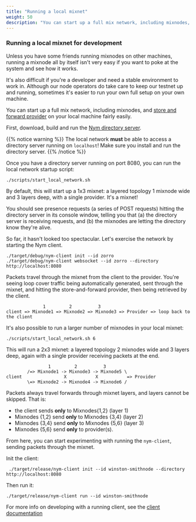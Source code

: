 ```yaml
---
title: "Running a local mixnet"
weight: 50
description: "You can start up a full mix network, including mixnodes, and a store and forward provider on your local machine fairly easily. Here's how."
---
```


### Running a local mixnet for development

Unless you have some friends running mixnodes on other machines, running a mixnode all by itself isn't very easy if you want to poke at the system and see how it works.

It's also difficult if you're a developer and need a stable environment to work in. Although our node operators do take care to keep our testnet up and running, sometimes it's easier to run your own full setup on your own machine.

You can start up a full mix network, including mixnodes, and [store and forward provider](../providers) on your local machine fairly easily.

First, download, build and run the [Nym directory server](../../directory).

{{% notice warning %}}
The local network **must** be able to access a directory server running on `localhost`! Make sure you install and run the directory server.
{{% /notice %}}

Once you have a directory server running on port 8080, you can run the local network startup script:

`./scripts/start_local_network.sh`

By default, this will start up a 1x3 mixnet: a layered topology 1 mixnode wide and 3 layers deep, with a single provider. It's a mixnet!

You should see presence requests (a series of POST requests) hitting the directory server in its console window, telling you that (a) the directory server is receiving requests, and (b) the mixnodes are letting the directory know they're alive.

So far, it hasn't looked too spectacular. Let's exercise the network by starting the Nym client.

```shell
./target/debug/nym-client init --id zorro
./target/debug/nym-client websocket --id zorro --directory http://localhost:8080
```

Packets travel through the mixnet from the client to the provider. You're seeing loop cover traffic being automatically generated, sent through the mixnet, and hitting the store-and-forward provider, then being retrieved by the client.

```
              1         2          3
client => Mixnode1 => Mixnode2 => Mixnode3 => Provider => loop back to the client
```

It's also possible to run a larger number of mixnodes in your local mixnet:

`./scripts/start_local_network.sh 6`

This will run a 2x3 mixnet: a layered topology 2 mixnodes wide and 3 layers deep, again with a single provider receiving packets at the end.

```
                1         2          3
        /=> Mixnode1 -> Mixnode3 -> Mixnode5 \
client                X           X           => Provider
        \=> Mixnode2 -> Mixnode4 -> Mixnode6 /
```

Packets always travel forwards through mixnet layers, and layers cannot be skipped. That is:

* the client sends **only** to Mixnodes{1,2} (layer 1)
* Mixnodes {1,2} send **only** to Mixnodes {3,4} (layer 2)
* Mixnodes {3,4} send **only** to Mixnodes {5,6} (layer 3)
* Mixnodes {5,6} send **only** to provider(s).

From here, you can start experimenting with running the `nym-client`, sending packets through the mixnet.

Init the client: 

` ./target/release/nym-client init --id winston-smithnode --directory http://localhost:8080`

Then run it:

`./target/release/nym-client run --id winston-smithnode`

For more info on developing with a running client, see the [client documentation](../mixnet/clients.md)